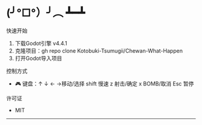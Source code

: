 # (╯°□°）╯︵ ┻━┻

 快速开始
1. 下载Godot引擎 v4.4.1
2. 克隆项目：gh repo clone Kotobuki-Tsumugii/Chewan-What-Happen
3. 打开Godot导入项目



 控制方式
- 🎮 键盘：↑ ↓ ← →移动/选择 shift 慢速
           z 射击/确定 x BOMB/取消
           Esc 暂停


 许可证
 - MIT

---
